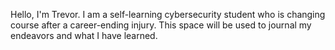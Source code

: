 Hello, I'm Trevor. 
I am a self-learning cybersecurity student who is changing course after a career-ending injury.
This space will be used to journal my endeavors and what I have learned.
